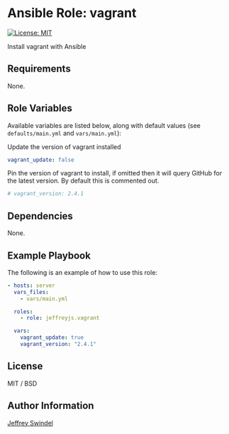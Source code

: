 # Ansible Role: vagrant

[![License: MIT](https://img.shields.io/badge/License-MIT-yellow.svg)](https://opensource.org/licenses/MIT)

Install vagrant with Ansible

## Requirements

None.

## Role Variables

Available variables are listed below, along with default values (see `defaults/main.yml` and `vars/main.yml`):

Update the version of vagrant installed

```yaml
vagrant_update: false
```

Pin the version of vagrant to install, if omitted then it will query GitHub for the latest version. By default this is commented out.

```yaml
# vagrant_version: 2.4.1
```

## Dependencies

None.

## Example Playbook

The following is an example of how to use this role:

```yaml
- hosts: server
  vars_files:
    - vars/main.yml

  roles:
    - role: jeffreyjs.vagrant

  vars:
    vagrant_update: true
    vagrant_version: "2.4.1"
```

## License

MIT / BSD

## Author Information

[Jeffrey Swindel](https://github.com/jeffreyjs)
